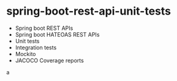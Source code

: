 # spring-boot-rest-api-unit-tests

- Spring boot REST APIs
- Spring boot HATEOAS REST APIs
- Unit tests
- Integration tests
- Mockito
- JACOCO Coverage reports

a